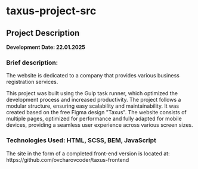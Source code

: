 # taxus-project-src
<h2>Project Description</h2>
<b>Development Date: 22.01.2025</b>
<h3>Brief description:</h3>
<p>The website is dedicated to a company that provides various business registration services.</p>
<p>This project was built using the Gulp task runner, which optimized the development process and increased productivity. The project follows a modular structure, ensuring easy scalability and maintainability. It was created based on the free Figma design "Taxus". The website consists of multiple pages, optimized for performance and fully adapted for mobile devices, providing a seamless user experience across various screen sizes.</p>

<h3>Technologies Used: HTML, SCSS, BEM, JavaScript</h3>

<p>The site in the form of a completed front-end version is located at: https://github.com/ovcharovcoder/taxus-frontend</p>
